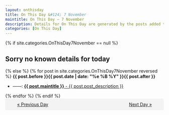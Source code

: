 ```yaml
---
layout: onthisday
title: On This Day &#124; 7 November
maintitle: On This Day — 7 November
description: Details for On This Day are generated by the posts added to the website so the content is subject to changes/updates over time.
categories: [On This Day]
---
```


{% if site.categories.OnThisDay7November == null %}
<h2>Sorry no known details for today</h2>
{% else %}
{% for post in site.categories.OnThisDay7November reversed %}
<strong>{{ post.before }}{{ post.date | date: "%e %B %Y" }}{{ post.after }}</strong>
<ul>
<li> ——: <a class="{{ post.class }}" href="{{ post.url }}"><strong>{{ post.maintitle }}</strong> - {{ post.post_description }}</a></li>
</ul>
{% endfor %}
{% endif %}
<br />
<div style="background-color: #f3f3f3; padding: 10px; border-radius: 5px; text-align: center; display: flex; justify-content: space-evenly;">
<a href="/onthisday/11/11-06">« Previous Day</a>
<span style="visibility:hidden;">[ Visit Leap Year February 29 ]</span>
<a href="/onthisday/11/11-08">Next Day »</a>
</div>

